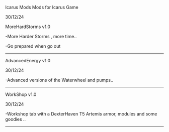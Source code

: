 Icarus Mods
Mods for Icarus Game

30/12/24

MoreHardStorms v1.0

-More Harder Storms , more time..

-Go prepared when go out


------------------------------------------------------------


AdvancedEnergy v1.0

30/12/24

-Advanced versions of the Waterwheel and pumps..



-----------------------------------------------------------


WorkShop v1.0

30/12/24

-Workshop tab with a DexterHaven T5 Artemis armor, modules and some goodies ..



-----------------------------------------------------------
